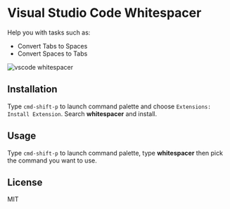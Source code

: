 # Visual Studio Code Whitespacer
Help you with tasks such as:
- Convert Tabs to Spaces
- Convert Spaces to Tabs

![vscode whitespacer](https://raw.githubusercontent.com/deerawan/vscode-whitespacer/master/images/whitespacer-usage.gif)

## Installation
Type `cmd-shift-p` to launch command palette and choose `Extensions: Install Extension`. Search **whitespacer** and install.

## Usage
Type `cmd-shift-p` to launch command palette, type **whitespacer** then pick the command you want to use.

## License
MIT

